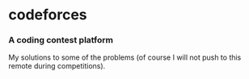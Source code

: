 codeforces
==========

### A coding contest platform

My solutions to some of the problems (of course I will not push to this remote during competitions).
